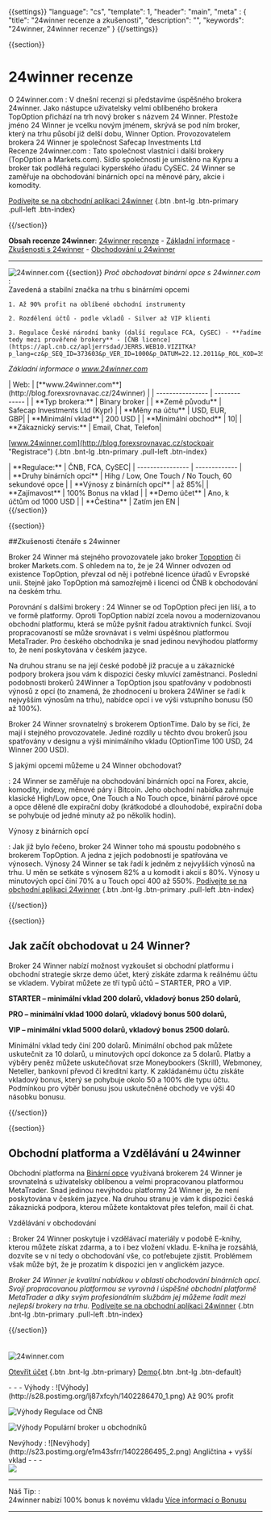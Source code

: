 ﻿{{settings}}
  "language": "cs",
  "template": 1,
  "header": "main",
  "meta" : {
    "title": "24winner recenze a zkušenosti",
    "description": "",
    "keywords": "24winner, 24winner recenze"
  }
{{/settings}}
<span itemprop="reviewRating" itemscope itemtype="http://schema.org/Rating">
  <meta itemprop="worstRating" content="1"/>
  <meta itemprop="ratingValue" content="87"/>
  <meta itemprop="bestRating" content="100"/>
</span>
<meta itemprop="itemreviewed" content="Stockpair">
<meta itemprop="author" content="ForexSrovnávač.cz">

<div class="row">
<div class="col-md-9" role="main" markdown="1">

{{section}}

# 24winner recenze
<div class="row" style="width:92%">
  <div class="col-md-6" markdown="1">
O 24winner.com
:    
V dnešní recenzi si představíme úspěšného brokera 24winner. Jako nástupce uživatelsky velmi oblíbeného brokera TopOption přichází na trh nový broker s názvem 24 Winner. Přestože jméno 24 Winner je vcelku novým jménem, skrývá se pod ním broker, který na trhu působí již delší dobu, Winner Option. Provozovatelem brokera 24 Winner je společnost Safecap Investments Ltd

</div>
  <div class="col-md-6" markdown="1">
Recenze 24winner.com
:    
Tato společnost vlastnící i další brokery (TopOption a Markets.com). Sídlo společnosti je umístěno na Kypru a broker tak podléhá regulaci kyperského úřadu CySEC. 24 Winner se zaměřuje na obchodování binárních opcí na měnové páry, akcie i komodity.

[Podívejte se na obchodní aplikaci 24winner](http://blog.forexsrovnavac.cz/24winner "Registrace") {.btn .bnt-lg .btn-primary .pull-left .btn-index}

</div>
</div>
{{/section}}

**Obsah recenze 24winner**: [24winner recenze](http://forexsrovnavac.cz/24winner#section-1) - [Základní informace](http://forexsrovnavac.cz/24winner#section-2) - [Zkušenosti s 24winner](http://forexsrovnavac.cz/24winner#section-3) - [Obchodování u 24winner](http://forexsrovnavac.cz/24winner#section-4)
- - -
![24winner.com](http://blog.forexsrovnavac.cz/wp-content/uploads/2015/04/2015-04-30-16_00_25-24Winner-%E2%80%93-Option-%E2%80%93-Your-Winning-Option-for-Trading-Binary-Options.png) 
{{section}}
*Proč obchodovat binární opce s 24winner.com*
:    
     Zavedená a stabilní značka na trhu s binárními opcemi

    1. Až 90% profit na oblíbené obchodní instrumenty
    
    2. Rozdělení účtů - podle vkladů - Silver až VIP klienti

    3. Regulace České národní banky (další regulace FCA, CySEC) - **řadíme tedy mezi prověřené brokery** - [ČNB licence](https://apl.cnb.cz/apljerrsdad/JERRS.WEB10.VIZITKA?p_lang=cz&p_SEQ_ID=373603&p_VER_ID=1000&p_DATUM=22.12.2011&p_ROL_KOD=35)


*Základní informace o www.24winner.com*
<div class="row" style="width:92%">
  <div class="col-md-6" markdown="1">
| Web:     |   [**www.24winner.com**](http://blog.forexsrovnavac.cz/24winner) |
| ---------------- | ------------- |
| **Typ brokera:**   | Binary broker  |
| **Země původu**   | Safecap Investments Ltd (Kypr)  |
| **Měny na účtu** | USD, EUR, GBP|
| **Minimální vklad** | 200 USD |
| **Minimální obchod**  | 10|
| **Zákaznický servis:**  | Email, Chat, Telefon|

[www.24winner.com](http://blog.forexsrovnavac.cz/stockpair "Registrace") {.btn .bnt-lg .btn-primary .pull-left .btn-index}

  </div>
  <div class="col-md-6" markdown="1">
| **Regulace:**  | ČNB, FCA, CySEC|
| ---------------- | ------------- |
| **Druhy binárních opcí**  | Hihg / Low, One Touch / No Touch, 60 sekundové opce |
| **Výnosy z binárních opcí**  | až 85%|
| **Zajímavost**  | 100% Bonus na vklad |
| **Demo účet**  | Ano, k účtům od 1000 USD |
| **Čeština**  | Zatím jen EN |

</div>
</div>
{{/section}}

{{section}}

##Zkušenosti čtenáře s 24winner

Broker 24 Winner má stejného provozovatele jako broker [Topoption](http://blog.forexsrovnavac.cz/24winner "Topoption recenze") či broker Markets.com. S ohledem na to, že je 24 Winner odvozen od existence TopOption, převzal od něj i potřebné licence úřadů v Evropské unii. Stejně jako TopOption má samozřejmě i licenci od ČNB k obchodování na českém trhu.

Porovnání s dalšími brokery
:    24 Winner se od TopOption přeci jen liší, a to ve formě platformy. Oproti TopOption nabízí zcela novou a modernizovanou obchodní platformu, která se může pyšnit řadou atraktivních funkcí. Svojí propracovaností se může srovnávat i s velmi úspěšnou platformou MetaTrader. Pro českého obchodníka je snad jedinou nevýhodou platformy to, že není poskytována v českém jazyce. 

Na druhou stranu se na její české podobě již pracuje a u zákaznické podpory brokera jsou vám k dispozici česky mluvící zaměstnanci. Poslední podobnosti brokerů 24Winner a TopOption jsou spatřovány v podobnosti výnosů z opcí (to znamená, že zhodnocení u brokera 24Winer se řadí k nejvyšším výnosům na trhu), nabídce opcí i ve výši vstupního bonusu (50 až 100%).

Broker 24 Winner srovnatelný s brokerem OptionTime. Dalo by se říci, že mají i stejného provozovatele. Jediné rozdíly u těchto dvou brokerů jsou spatřovány v designu a výši minimálního vkladu (OptionTime 100 USD, 24 Winner 200 USD).

S jakými opcemi můžeme u 24 Winner obchodovat?

:    24 Winner se zaměřuje na obchodování binárních opcí na Forex, akcie, komodity, indexy, měnové páry i Bitcoin. Jeho obchodní nabídka zahrnuje klasické High/Low opce, One Touch a No Touch opce, binární párové opce a opce dělené dle expirační doby (krátkodobé a dlouhodobé, expirační doba se pohybuje od jedné minuty až po několik hodin).

Výnosy z binárních opcí

:    Jak již bylo řečeno, broker 24 Winner toho má spoustu podobného s brokerem TopOption. A jedna z jejich podobností je spatřována ve výnosech. Výnosy 24 Winner se tak řadí k jedněm z nejvyšších výnosů na trhu. U měn se setkáte s výnosem 82% a u komodit i akcií s 80%. Výnosy u minutových opcí činí 70% a u Touch opcí 400 až 550%.
[Podívejte se na obchodní aplikaci 24winner](http://blog.forexsrovnavac.cz/24winner "Registrace") {.btn .bnt-lg .btn-primary .pull-left .btn-index}


{{/section}}

{{section}}
## Jak začít obchodovat u 24 Winner?

Broker 24 Winner nabízí možnost vyzkoušet si obchodní platformu i obchodní strategie skrze demo účet, který získáte zdarma k reálnému účtu se vkladem. Vybírat můžete ze tří typů účtů – STARTER, PRO a VIP.

**STARTER – minimální vklad 200 dolarů, vkladový bonus 250 dolarů,**
 
**PRO – minimální vklad 1000 dolarů, vkladový bonus 500 dolarů,**

**VIP – minimální vklad 5000 dolarů, vkladový bonus 2500 dolarů.**

Minimální vklad tedy činí 200 dolarů. Minimální obchod pak můžete uskutečnit za 10 dolarů, u minutových opcí dokonce za 5 dolarů. Platby a výběry peněz můžete uskutečňovat srze Moneybookers (Skrill), Webmoney, Neteller, bankovní převod či kreditní karty. K zakládanému účtu získáte vkladový bonus, který se pohybuje okolo 50 a 100% dle typu účtu. Podmínkou pro výběr bonusu jsou uskutečněné obchody ve výši 40 násobku bonusu.


{{/section}}


{{section}}
## Obchodní platforma a Vzdělávání u 24winner

Obchodní platforma na [Binární opce](http://www.forexsrovnavac.cz/binarni-opce "Binární opce") využívaná brokerem 24 Winner je srovnatelná s uživatelsky oblíbenou a velmi propracovanou platformou MetaTrader. Snad jedinou nevýhodou platformy 24 Winner je, že není poskytována v českém jazyce. Na druhou stranu je vám k dispozici česká zákaznická podpora, kterou můžete kontaktovat přes telefon, mail či chat.

Vzdělávání v obchodování

:     Broker 24 Winner poskytuje i vzdělávací materiály v podobě E-knihy, kterou můžete získat zdarma, a to i bez vložení vkladu. E-kniha je rozsáhlá, dozvíte se v ní tedy o obchodování vše, co potřebujete zjistit. Problémem však může být, že je prozatím k dispozici jen v anglickém jazyce.

*Broker 24 Winner je kvalitní nabídkou v oblasti obchodování binárních opcí. Svojí propracovanou platformou se vyrovná i úspěšné obchodní platformě MetaTrader a díky svým profesionálním službám jej můžeme řadit mezi nejlepší brokery na trhu.*
[Podívejte se na obchodní aplikaci 24winner](http://blog.forexsrovnavac.cz/24winner "Registrace") {.btn .bnt-lg .btn-primary .pull-left .btn-index}


{{/section}}



</div>
<div class="col-md-3" markdown="1">
<div class="well" markdown="1" style="margin-top: 2.5em">
  

![24winner.com](http://blog.forexsrovnavac.cz/wp-content/uploads/2015/04/24Winner.png) 

[Otevřít účet](http://blog.forexsrovnavac.cz/24winner "Reálný účet") {.btn .bnt-lg .btn-primary} [Demo](http://blog.forexsrovnavac.cz/24winner "Demo účet"){.btn .bnt-lg .btn-default}
</div>
<div class="container-fluid" markdown="1">


</div>
<div class="container-fluid" markdown="1">

</div>
<div class="container-fluid" markdown="1">
- - -
Výhody
:   
![Výhody](http://s28.postimg.org/lj87xfcyh/1402286470_1.png)     Až 90% profit

![Výhody](http://s28.postimg.org/lj87xfcyh/1402286470_1.png)     Regulace od ČNB

![Výhody](http://s28.postimg.org/lj87xfcyh/1402286470_1.png)     Populární broker u obchodníků

</div>
<div class="container-fluid" markdown="1">
Nevýhody
:   
![Nevýhody](http://s23.postimg.org/e1m43sfrr/1402286495_2.png)     Angličtina + vyšší vklad
- - -
</div>
<div class="container-fluid" markdown="1">
<a href="http://blog.forexsrovnavac.cz/stockpair" alt="Demo účet" target="_blank">
 <img src="http://blog.forexsrovnavac.cz/wp-content/uploads/2014/10/informace.png" width="" height=""/>

</a>

- - -
Náš Tip:
:    
24winner nabízí 100% bonus k novému vkladu [Více informací o Bonusu](http://blog.forexsrovnavac.cz/24winner)
- - -

</div>
</div>
</div>
